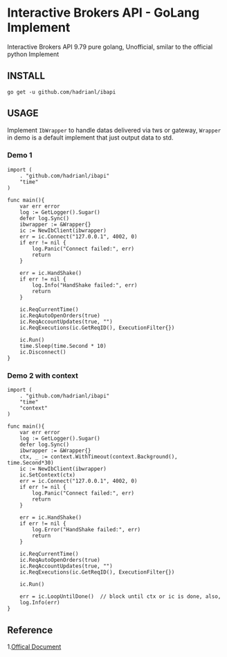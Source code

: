 # Interactive Brokers API - GoLang Implement
Interactive Brokers API 9.79
pure golang, Unofficial, smilar to the official python Implement


## INSTALL
`go get -u github.com/hadrianl/ibapi`

## USAGE
Implement `IbWrapper` to handle datas delivered via tws or gateway, `Wrapper` in demo is a default implement that just output data to std. 
### Demo 1
```golang
import (
    . "github.com/hadrianl/ibapi"
    "time"
)

func main(){
    var err error
    log := GetLogger().Sugar()
    defer log.Sync()
    ibwrapper := &Wrapper{}
    ic := NewIbClient(ibwrapper)
    err = ic.Connect("127.0.0.1", 4002, 0)
    if err != nil {
        log.Panic("Connect failed:", err)
        return
    }

    err = ic.HandShake()
    if err != nil {
        log.Info("HandShake failed:", err)
        return
    }

    ic.ReqCurrentTime()
    ic.ReqAutoOpenOrders(true)
    ic.ReqAccountUpdates(true, "")
    ic.ReqExecutions(ic.GetReqID(), ExecutionFilter{})

    ic.Run()
    time.Sleep(time.Second * 10)
    ic.Disconnect()
}

```

### Demo 2 with context 
```golang
import (
    . "github.com/hadrianl/ibapi"
    "time"
    "context"
)

func main(){
    var err error
    log := GetLogger().Sugar()
    defer log.Sync()
    ibwrapper := &Wrapper{}
    ctx, _ := context.WithTimeout(context.Background(), time.Second*30)
    ic := NewIbClient(ibwrapper)
    ic.SetContext(ctx)
    err = ic.Connect("127.0.0.1", 4002, 0)
    if err != nil {
        log.Panic("Connect failed:", err)
        return
    }

    err = ic.HandShake()
    if err != nil {
        log.Error("HandShake failed:", err)
        return
    }

    ic.ReqCurrentTime()
    ic.ReqAutoOpenOrders(true)
    ic.ReqAccountUpdates(true, "")
    ic.ReqExecutions(ic.GetReqID(), ExecutionFilter{})

    ic.Run()
    
    err = ic.LoopUntilDone()  // block until ctx or ic is done, also, 
	log.Info(err)
}

```

## Reference 
1.[Offical Document](https://interactivebrokers.github.io/tws-api/) 